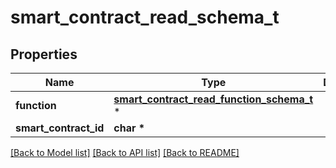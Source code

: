 # smart_contract_read_schema_t

## Properties
Name | Type | Description | Notes
------------ | ------------- | ------------- | -------------
**function** | [**smart_contract_read_function_schema_t**](smart_contract_read_function_schema.md) \* |  | [optional] 
**smart_contract_id** | **char \*** |  | [optional] 

[[Back to Model list]](../README.md#documentation-for-models) [[Back to API list]](../README.md#documentation-for-api-endpoints) [[Back to README]](../README.md)


